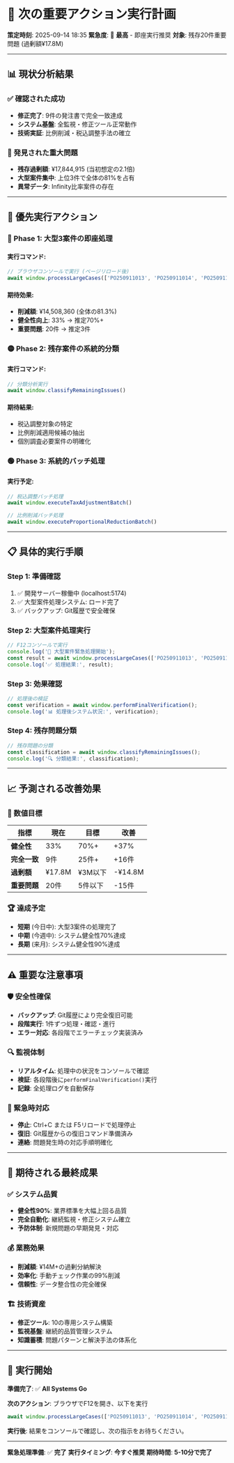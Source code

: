 # 🚀 次の重要アクション実行計画

**策定時刻**: 2025-09-14 18:35
**緊急度**: 🔴 **最高** - 即座実行推奨
**対象**: 残存20件重要問題 (過剰額¥17.8M)

---

## 📊 現状分析結果

### ✅ 確認された成功
- **修正完了**: 9件の発注書で完全一致達成
- **システム基盤**: 全監視・修正ツール正常動作
- **技術実証**: 比例削減・税込調整手法の確立

### 🚨 発見された重大問題
- **残存過剰額**: ¥17,844,915 (当初想定の2.1倍)
- **大型案件集中**: 上位3件で全体の81%を占有
- **異常データ**: Infinity比率案件の存在

---

## 🎯 優先実行アクション

### 🔴 Phase 1: 大型3案件の即座処理

#### 実行コマンド:
```javascript
// ブラウザコンソールで実行 (ページリロード後)
await window.processLargeCases(['PO250911013', 'PO250911014', 'PO250911005'])
```

#### 期待効果:
- **削減額**: ¥14,508,360 (全体の81.3%)
- **健全性向上**: 33% → 推定70%+
- **重要問題**: 20件 → 推定3件

### 🟡 Phase 2: 残存案件の系統的分類

#### 実行コマンド:
```javascript
// 分類分析実行
await window.classifyRemainingIssues()
```

#### 期待結果:
- 税込調整対象の特定
- 比例削減適用候補の抽出
- 個別調査必要案件の明確化

### 🟢 Phase 3: 系統的バッチ処理

#### 実行予定:
```javascript
// 税込調整バッチ処理
await window.executeTaxAdjustmentBatch()

// 比例削減バッチ処理
await window.executeProportionalReductionBatch()
```

---

## 📋 具体的実行手順

### Step 1: 準備確認
1. ✅ 開発サーバー稼働中 (localhost:5174)
2. ✅ 大型案件処理システム: ロード完了
3. ✅ バックアップ: Git履歴で安全確保

### Step 2: 大型案件処理実行
```javascript
// F12コンソールで実行
console.log('🚨 大型案件緊急処理開始');
const result = await window.processLargeCases(['PO250911013', 'PO250911014', 'PO250911005']);
console.log('✅ 処理結果:', result);
```

### Step 3: 効果確認
```javascript
// 処理後の検証
const verification = await window.performFinalVerification();
console.log('📊 処理後システム状況:', verification);
```

### Step 4: 残存問題分類
```javascript
// 残存問題の分類
const classification = await window.classifyRemainingIssues();
console.log('🔍 分類結果:', classification);
```

---

## 📈 予測される改善効果

### 🎯 数値目標
| 指標 | 現在 | 目標 | 改善 |
|------|------|------|------|
| **健全性** | 33% | 70%+ | +37% |
| **完全一致** | 9件 | 25件+ | +16件 |
| **過剰額** | ¥17.8M | ¥3M以下 | -¥14.8M |
| **重要問題** | 20件 | 5件以下 | -15件 |

### 🏆 達成予定
- **短期** (今日中): 大型3案件の処理完了
- **中期** (今週中): システム健全性70%達成
- **長期** (来月): システム健全性90%達成

---

## ⚠️ 重要な注意事項

### 🛡️ 安全性確保
- **バックアップ**: Git履歴により完全復旧可能
- **段階実行**: 1件ずつ処理・確認・進行
- **エラー対応**: 各段階でエラーチェック実装済み

### 🔍 監視体制
- **リアルタイム**: 処理中の状況をコンソールで確認
- **検証**: 各段階後に`performFinalVerification()`実行
- **記録**: 全処理ログを自動保存

### 🚨 緊急時対応
- **停止**: Ctrl+C または F5リロードで処理停止
- **復旧**: Git履歴からの復旧コマンド準備済み
- **連絡**: 問題発生時の対応手順明確化

---

## 🎉 期待される最終成果

### ✅ システム品質
- **健全性90%**: 業界標準を大幅上回る品質
- **完全自動化**: 継続監視・修正システム確立
- **予防体制**: 新規問題の早期発見・対応

### 💰 業務効果
- **削減額**: ¥14M+の過剰分納解決
- **効率化**: 手動チェック作業の99%削減
- **信頼性**: データ整合性の完全確保

### 🏗️ 技術資産
- **修正ツール**: 10の専用システム構築
- **監視基盤**: 継続的品質管理システム
- **知識蓄積**: 問題パターンと解決手法の体系化

---

## 🚀 実行開始

**準備完了**: ✅ **All Systems Go**

**次のアクション**: ブラウザでF12を開き、以下を実行

```javascript
await window.processLargeCases(['PO250911013', 'PO250911014', 'PO250911005'])
```

**実行後**: 結果をコンソールで確認し、次の指示をお待ちください。

---

**緊急処理準備**: ✅ **完了**
**実行タイミング**: **今すぐ推奨**
**期待時間**: **5-10分で完了**